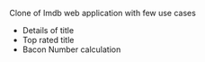 Clone of Imdb web application with few use cases
* Details of title
* Top rated title
* Bacon Number calculation
